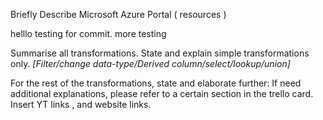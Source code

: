 Briefly Describe Microsoft Azure Portal ( resources )

helllo testing for commit. more testing

Summarise all transformations. State and explain simple transformations only. _[Filter/change data-type/Derived column/select/lookup/union]_

For the rest of the transformations, state and elaborate further: 
If need additional explanations, please refer to a certain section in the trello card. 
Insert YT links , and website links. 
